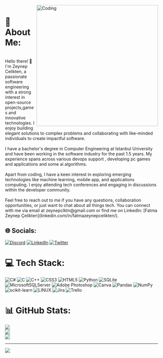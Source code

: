 <img align="right" alt="Coding" width="400" src="https://mir-s3-cdn-cf.behance.net/project_modules/disp/601014116770475.6068beff4640a.gif">

<h1>💫 About Me:</h1> <br>
Hello there! 👋 I'm Zeynep Celikten, a passionate software engineering with a strong interest in open-source projects,games and innovative technologies. I enjoy building elegant solutions to complex problems and collaborating with like-minded individuals to create impactful software.<br><br>I have a bachelor's degree in Computer Engineering at Istanbul University and have been working in the software industry for the past 1.5 years. My experience spans across various devops support , developing pc games and applications and some ai algorithms.<br><br>Apart from coding, I have a keen interest in exploring emerging technologies like machine learning, mobile app, and applications computing. I enjoy attending tech conferences and engaging in discussions within the developer community.<br><br>Feel free to reach out to me if you have any questions, collaboration opportunities, or just want to chat about all things tech. You can connect with me via email at zeynepclktn@gmail.com or find me on LinkedIn: [Fatma Zeynep Çelikten](linkedin.com/in/fatmazeynepcelikten/).<br>


## 🌐 Socials:
[![Discord](https://img.shields.io/badge/Discord-%237289DA.svg?logo=discord&logoColor=white)](https://discord.gg/zeynepclktn) [![LinkedIn](https://img.shields.io/badge/LinkedIn-%230077B5.svg?logo=linkedin&logoColor=white)](https://linkedin.com/in/linkedin.com/in/fatmazeynepcelikten/) [![Twitter](https://img.shields.io/badge/Twitter-%231DA1F2.svg?logo=Twitter&logoColor=white)](https://twitter.com/https://twitter.com/zeynepclktn) 

# 💻 Tech Stack:
![C#](https://img.shields.io/badge/c%23-%23239120.svg?style=for-the-badge&logo=c-sharp&logoColor=white) ![C](https://img.shields.io/badge/c-%2300599C.svg?style=for-the-badge&logo=c&logoColor=white) ![C++](https://img.shields.io/badge/c++-%2300599C.svg?style=for-the-badge&logo=c%2B%2B&logoColor=white) ![CSS3](https://img.shields.io/badge/css3-%231572B6.svg?style=for-the-badge&logo=css3&logoColor=white) ![HTML5](https://img.shields.io/badge/html5-%23E34F26.svg?style=for-the-badge&logo=html5&logoColor=white) ![Python](https://img.shields.io/badge/python-3670A0?style=for-the-badge&logo=python&logoColor=ffdd54) ![SQLite](https://img.shields.io/badge/sqlite-%2307405e.svg?style=for-the-badge&logo=sqlite&logoColor=white) ![MicrosoftSQLServer](https://img.shields.io/badge/Microsoft%20SQL%20Sever-CC2927?style=for-the-badge&logo=microsoft%20sql%20server&logoColor=white) ![Adobe Photoshop](https://img.shields.io/badge/adobephotoshop-%2331A8FF.svg?style=for-the-badge&logo=adobephotoshop&logoColor=white) ![Canva](https://img.shields.io/badge/Canva-%2300C4CC.svg?style=for-the-badge&logo=Canva&logoColor=white) ![Pandas](https://img.shields.io/badge/pandas-%23150458.svg?style=for-the-badge&logo=pandas&logoColor=white) ![NumPy](https://img.shields.io/badge/numpy-%23013243.svg?style=for-the-badge&logo=numpy&logoColor=white) ![scikit-learn](https://img.shields.io/badge/scikit--learn-%23F7931E.svg?style=for-the-badge&logo=scikit-learn&logoColor=white) ![LINUX](https://img.shields.io/badge/Linux-FCC624?style=for-the-badge&logo=linux&logoColor=black) ![Jira](https://img.shields.io/badge/jira-%230A0FFF.svg?style=for-the-badge&logo=jira&logoColor=white) ![Trello](https://img.shields.io/badge/Trello-%23026AA7.svg?style=for-the-badge&logo=Trello&logoColor=white)
# 📊 GitHub Stats:
![](https://github-readme-stats.vercel.app/api?username=zeynepclk&theme=radical&hide_border=false&include_all_commits=true&count_private=false)<br/>
![](https://github-readme-streak-stats.herokuapp.com/?user=zeynepclk&theme=radical&hide_border=false)<br/>
![](https://github-readme-stats.vercel.app/api/top-langs/?username=zeynepclk&theme=radical&hide_border=false&include_all_commits=true&count_private=false&layout=compact)

---
[![](https://visitcount.itsvg.in/api?id=zeynepclk&icon=7&color=6)](https://visitcount.itsvg.in)

<!-- Proudly created with GPRM ( https://gprm.itsvg.in ) -->

